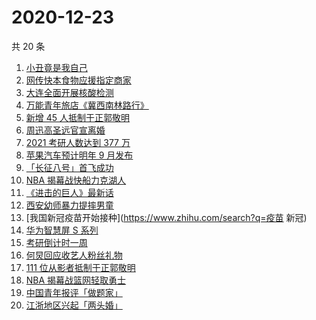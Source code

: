 # 2020-12-23

共 20 条

<!-- BEGIN -->
<!-- 最后更新时间 Wed Dec 23 2020 17:13:24 GMT+0800 (CST) -->
1. [小丑竟是我自己](https://www.zhihu.com/search?q=小丑竟是我自己)
1. [网传快本食物应援指定商家](https://www.zhihu.com/search?q=快乐大本营)
1. [大连全面开展核酸检测](https://www.zhihu.com/search?q=大连疫情)
1. [万能青年旅店《冀西南林路行》](https://www.zhihu.com/search?q=万能青年旅店)
1. [新增 45 人抵制于正郭敬明](https://www.zhihu.com/search?q=于正郭敬明)
1. [周迅高圣远官宣离婚](https://www.zhihu.com/search?q=周迅高圣远)
1. [2021 考研人数达到 377 万](https://www.zhihu.com/search?q=考研人数)
1. [苹果汽车预计明年 9 月发布](https://www.zhihu.com/search?q=苹果汽车)
1. [「长征八号」首飞成功](https://www.zhihu.com/search?q=长征八号)
1. [NBA 揭幕战快船力克湖人](https://www.zhihu.com/search?q=湖人)
1. [《进击的巨人》最新话](https://www.zhihu.com/search?q=进击的巨人)
1. [西安幼师暴力提摔男童](https://www.zhihu.com/search?q=幼师提摔男童)
1. [我国新冠疫苗开始接种](https://www.zhihu.com/search?q=疫苗 新冠)
1. [华为智慧屏 S 系列](https://www.zhihu.com/search?q=华为智慧屏)
1. [考研倒计时一周](https://www.zhihu.com/search?q=考研)
1. [何炅回应收艺人粉丝礼物](https://www.zhihu.com/search?q=何炅收礼)
1. [111 位从影者抵制于正郭敬明](https://www.zhihu.com/search?q=于正郭敬明)
1. [NBA 揭幕战篮网轻取勇士](https://www.zhihu.com/search?q=篮网)
1. [中国青年报评「做题家」](https://www.zhihu.com/search?q=中国青年报)
1. [江浙地区兴起「两头婚」](https://www.zhihu.com/search?q=两头婚)
<!-- END -->
